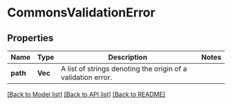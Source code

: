 # CommonsValidationError

## Properties

Name | Type | Description | Notes
------------ | ------------- | ------------- | -------------
**path** | **Vec<String>** | A list of strings denoting the origin of a validation error. | 

[[Back to Model list]](../README.md#documentation-for-models) [[Back to API list]](../README.md#documentation-for-api-endpoints) [[Back to README]](../README.md)


